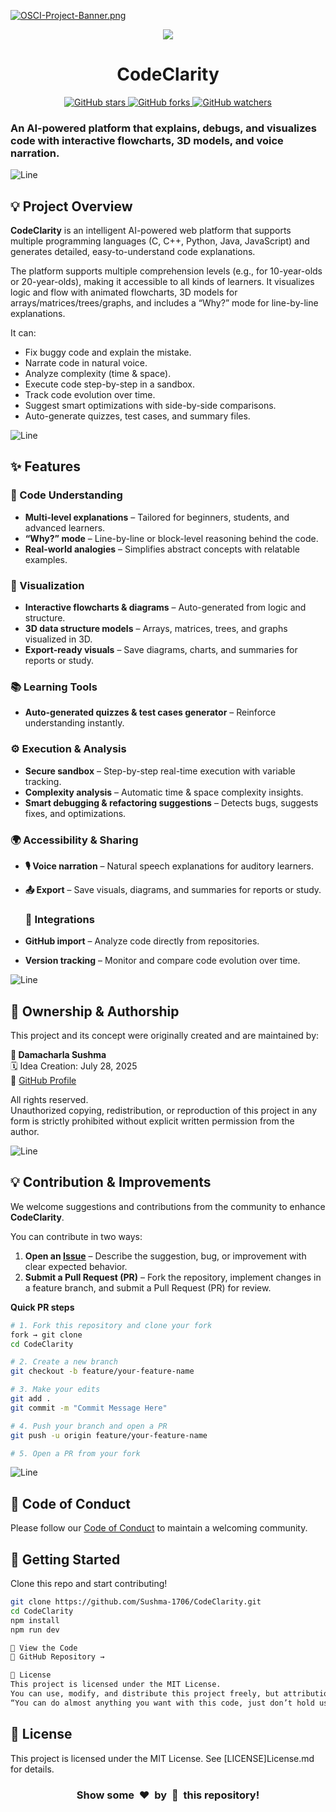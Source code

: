 [![OSCI-Project-Banner.png](https://i.postimg.cc/76mJvBmF/OSCI-Project-Banner.png)](https://postimg.cc/8JfzMb84)

<div align="center">

  <img src="https://readme-typing-svg.herokuapp.com?color=00ffaa&size=35&width=900&height=80&lines=CodeClarity:+Next-Gen+Programming+Companion!"/>

  <h1><b>CodeClarity</b></h1> 

  <!-- Badges -->
  <a href="https://github.com/Sushma-1706/CodeClarity/stargazers">
    <img src="https://img.shields.io/github/stars/Sushma-1706/CodeClarity?style=social" alt="GitHub stars"/>
  </a>
  <a href="https://github.com/Sushma-1706/CodeClarity/network/members">
    <img src="https://img.shields.io/github/forks/Sushma-1706/CodeClarity?style=social" alt="GitHub forks"/>
  </a>
  <a href="https://github.com/Sushma-1706/CodeClarity/watchers">
    <img src="https://img.shields.io/github/watchers/Sushma-1706/CodeClarity?style=social" alt="GitHub watchers"/>
  </a>

</div>

<h3>An AI-powered platform that explains, debugs, and visualizes code with interactive flowcharts, 3D models, and voice narration.</h3>
</div>

![Line](https://user-images.githubusercontent.com/85225156/171937799-8fc9e255-9889-4642-9c92-6df85fb86e82.gif)

## 💡 Project Overview

**CodeClarity** is an intelligent AI-powered web platform that supports multiple programming languages (C, C++, Python, Java, JavaScript) and generates detailed, easy-to-understand code explanations.

The platform supports multiple comprehension levels (e.g., for 10-year-olds or 20-year-olds), making it accessible to all kinds of learners. It visualizes logic and flow with animated flowcharts, 3D models for arrays/matrices/trees/graphs, and includes a “Why?” mode for line-by-line explanations.

It can:
- Fix buggy code and explain the mistake.
- Narrate code in natural voice.
- Analyze complexity (time & space).
- Execute code step-by-step in a sandbox.
- Track code evolution over time.
- Suggest smart optimizations with side-by-side comparisons.
- Auto-generate quizzes, test cases, and summary files.

![Line](https://user-images.githubusercontent.com/85225156/171937799-8fc9e255-9889-4642-9c92-6df85fb86e82.gif)

## ✨ Features

 ### 🧠 Code Understanding  
- **Multi-level explanations** – Tailored for beginners, students, and advanced learners.  
- **“Why?” mode** – Line-by-line or block-level reasoning behind the code.  
- **Real-world analogies** – Simplifies abstract concepts with relatable examples.  

 ### 🎨 Visualization  
- **Interactive flowcharts & diagrams** – Auto-generated from logic and structure.  
- **3D data structure models** – Arrays, matrices, trees, and graphs visualized in 3D.  
- **Export-ready visuals** – Save diagrams, charts, and summaries for reports or study.  
 
 ### 📚 Learning Tools 

- **Auto-generated quizzes & test cases generator** – Reinforce understanding instantly. 
 
 ### ⚙️ Execution & Analysis  
- **Secure sandbox** – Step-by-step real-time execution with variable tracking.  
- **Complexity analysis** – Automatic time & space complexity insights.  
- **Smart debugging & refactoring suggestions** – Detects bugs, suggests fixes, and optimizations. 
 
 ### 🌍 Accessibility & Sharing  
- **🎙️ Voice narration** – Natural speech explanations for auditory learners.  
- **📤 Export** – Save visuals, diagrams, and summaries for reports or study.  

  ### 🔗 Integrations  
- **GitHub import** – Analyze code directly from repositories.  
- **Version tracking** – Monitor and compare code evolution over time.

![Line](https://user-images.githubusercontent.com/85225156/171937799-8fc9e255-9889-4642-9c92-6df85fb86e82.gif)

## 🔐 Ownership & Authorship

This project and its concept were originally created and are maintained by:  

**👩 Damacharla Sushma**  
🗓️ Idea Creation: July 28, 2025  
🔗 [GitHub Profile](https://github.com/Sushma-1706)

All rights reserved.  
Unauthorized copying, redistribution, or reproduction of this project in any form is strictly prohibited without explicit written permission from the author.


![Line](https://user-images.githubusercontent.com/85225156/171937799-8fc9e255-9889-4642-9c92-6df85fb86e82.gif)

## 💡 Contribution & Improvements  
We welcome suggestions and contributions from the community to enhance **CodeClarity**.  

You can contribute in two ways:  
1. **Open an [Issue](https://github.com/Sushma-1706/CodeClarity/issues)** – Describe the suggestion, bug, or improvement with clear expected behavior.  
2. **Submit a Pull Request (PR)** – Fork the repository, implement changes in a feature branch, and submit a Pull Request (PR) for review.  

**Quick PR steps**
```bash
# 1. Fork this repository and clone your fork
fork → git clone     
cd CodeClarity

# 2. Create a new branch
git checkout -b feature/your-feature-name

# 3. Make your edits
git add .
git commit -m "Commit Message Here"

# 4. Push your branch and open a PR
git push -u origin feature/your-feature-name

# 5. Open a PR from your fork
```

![Line](https://user-images.githubusercontent.com/85225156/171937799-8fc9e255-9889-4642-9c92-6df85fb86e82.gif)




## 📜 Code of Conduct
Please follow our [Code of Conduct](CODE_OF_CONDUCT.md) to maintain a welcoming community.


## 🙌 Getting Started

Clone this repo and start contributing!

```bash
git clone https://github.com/Sushma-1706/CodeClarity.git
cd CodeClarity
npm install
npm run dev

👀 View the Code
🔗 GitHub Repository →

📄 License
This project is licensed under the MIT License.
You can use, modify, and distribute this project freely, but attribution is required.
“You can do almost anything you want with this code, just don’t hold us liable, and please keep our names in it.”


```
## 📄 License
This project is licensed under the MIT License. See [LICENSE]License.md for details.



<h3 align="center">Show some &nbsp;❤️&nbsp; by &nbsp;🌟&nbsp; this repository!</h3>

